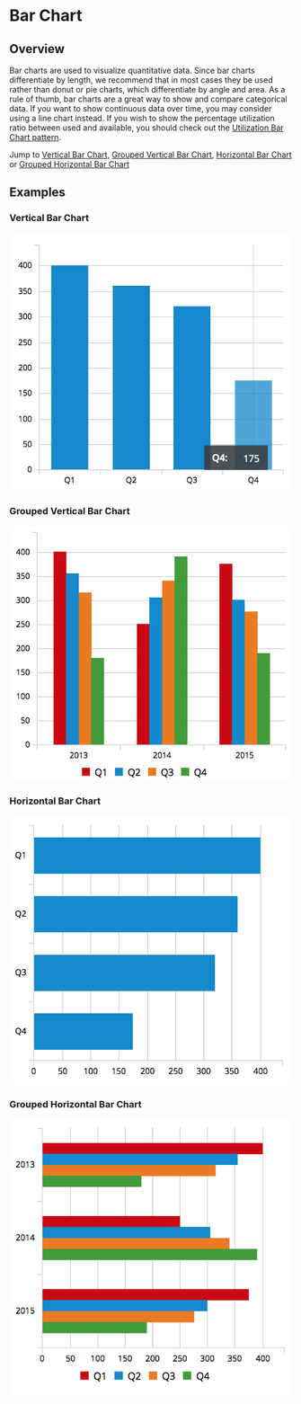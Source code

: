 # Bar Chart

## Overview
Bar charts are used to visualize quantitative data. Since bar charts differentiate by length, we recommend that in most cases they be used rather than donut or pie charts, which differentiate by angle and area. As a rule of thumb, bar charts are a great way to show and compare categorical data. If you want to show continuous data over time, you may consider using a line chart instead. If you wish to show the percentage utilization ratio between used and available, you should check out the [Utilization Bar Chart pattern](https://www.patternfly.org/pattern-library/data-visualization/utilization-bar-chart).

Jump to [Vertical Bar Chart](#vertical-bar-chart), [Grouped Vertical Bar Chart](#grouped-vertical-bar-chart), [Horizontal Bar Chart](#horizontal-bar-chart) or [Grouped Horizontal Bar Chart](#grouped-horizontal-bar-chart)

## Examples

### Vertical Bar Chart
![#vertical-bar-chart](img/bar-chart-example-1.png)

### Grouped Vertical Bar Chart
![#grouped-vertical-bar-chart](img/bar-chart-example-2.png)

### Horizontal Bar Chart
![#horizontal-bar-chart](img/bar-chart-example-3.png)

### Grouped Horizontal Bar Chart
![#grouped-horizontal-bar-chart](img/bar-chart-example-4.png)

